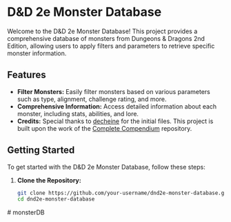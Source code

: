 # D&D 2e Monster Database

Welcome to the D&D 2e Monster Database! This project provides a comprehensive database of monsters from Dungeons & Dragons 2nd Edition, allowing users to apply filters and parameters to retrieve specific monster information.

## Features

- **Filter Monsters:** Easily filter monsters based on various parameters such as type, alignment, challenge rating, and more.
- **Comprehensive Information:** Access detailed information about each monster, including stats, abilities, and lore.
- **Credits:** Special thanks to [decheine](https://github.com/decheine) for the initial files. This project is built upon the work of the [Complete Compendium](https://github.com/decheine/complete-compendium) repository.

## Getting Started

To get started with the D&D 2e Monster Database, follow these steps:

1. **Clone the Repository:**
   ```bash
   git clone https://github.com/your-username/dnd2e-monster-database.git
   cd dnd2e-monster-database
#   m o n s t e r D B  
 